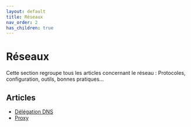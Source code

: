 ```yaml
---
layout: default
title: Réseaux
nav_order: 2
has_children: true
---
```


# Réseaux

Cette section regroupe tous les articles concernant le réseau : Protocoles, configuration, outils, bonnes pratiques... 

## Articles 

* [Délégation DNS](Réseaux/delegation_dns.md)
* [Proxy](Réseau/proxy.md)
